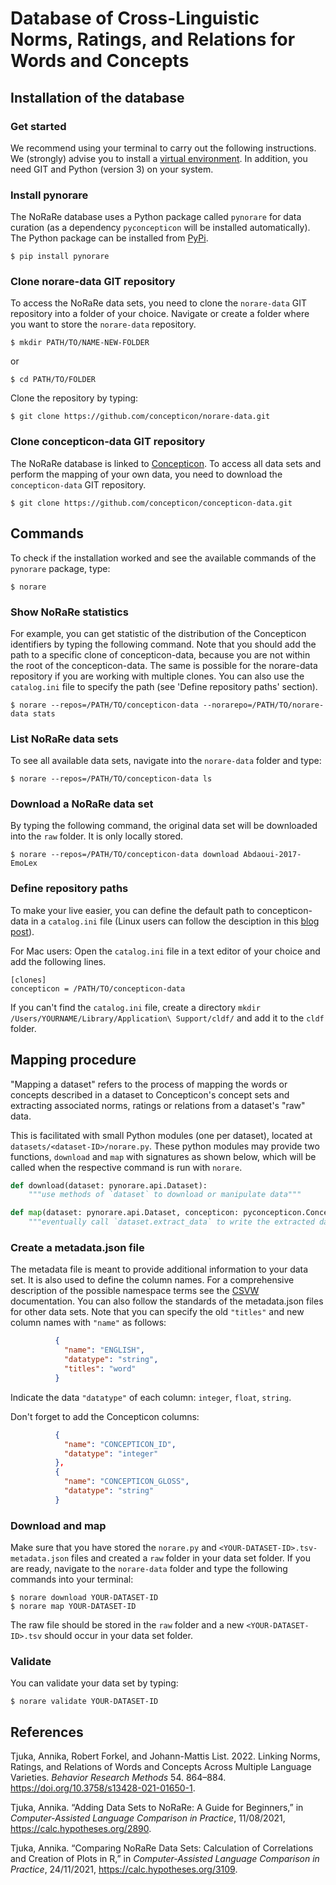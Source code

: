 # Database of Cross-Linguistic Norms, Ratings, and Relations for Words and Concepts

## Installation of the database

### Get started

We recommend using your terminal to carry out the following instructions. We (strongly) advise you to install a [virtual environment](https://docs.python.org/3/tutorial/venv.html). In addition, you need GIT and Python (version 3) on your system.

### Install pynorare

The NoRaRe database uses a Python package called `pynorare` for data curation (as a dependency `pyconcepticon` will be installed automatically). 
The Python package can be installed from [PyPi](https://pypi.org/project/pynorare/).

```
$ pip install pynorare
```

### Clone norare-data GIT repository

To access the NoRaRe data sets, you need to clone the `norare-data` GIT repository into a folder of your choice. Navigate or create a folder where you want to store the `norare-data` repository.

```
$ mkdir PATH/TO/NAME-NEW-FOLDER
```
or
```
$ cd PATH/TO/FOLDER
```
Clone the repository by typing:

```
$ git clone https://github.com/concepticon/norare-data.git
```

### Clone concepticon-data GIT repository

The NoRaRe database is linked to [Concepticon](https://concepticon.clld.org/). To access all data sets and perform the mapping of your own data, you need to download the `concepticon-data` GIT repository.

```
$ git clone https://github.com/concepticon/concepticon-data.git
```

## Commands

To check if the installation worked and see the available commands of the `pynorare` package, type:

```
$ norare
```

### Show NoRaRe statistics

For example, you can get statistic of the distribution of the Concepticon identifiers by typing the following command. Note that you should add the path to a specific clone of concepticon-data, because you are not within the root of the concepticon-data. The same is possible for the norare-data repository if you are working with multiple clones. You can also use the `catalog.ini` file to specify the path (see 'Define repository paths' section).

```
$ norare --repos=/PATH/TO/concepticon-data --norarepo=/PATH/TO/norare-data stats
```

### List NoRaRe data sets

To see all available data sets, navigate into the `norare-data` folder and type:

```
$ norare --repos=/PATH/TO/concepticon-data ls
```

### Download a NoRaRe data set

By typing the following command, the original data set will be downloaded into the `raw` folder. It is only locally stored.

```
$ norare --repos=/PATH/TO/concepticon-data download Abdaoui-2017-EmoLex
```

### Define repository paths

To make your live easier, you can define the default path to concepticon-data in a `catalog.ini` file (Linux users can follow the desciption in this [blog post](https://calc.hypotheses.org/2225)).

For Mac users: Open the `catalog.ini` file in a text editor of your choice and add the following lines.  

```
[clones]
concepticon = /PATH/TO/concepticon-data 
```

If you can't find the `catalog.ini` file, create a directory `mkdir /Users/YOURNAME/Library/Application\ Support/cldf/` and add it to the `cldf` folder.


## Mapping procedure

"Mapping a dataset" refers to the process of mapping the words or concepts described in a dataset to Concepticon's
concept sets and extracting associated norms, ratings or relations from a dataset's "raw" data.

This is facilitated with small Python modules (one per dataset), located at `datasets/<dataset-ID>/norare.py`. These
python modules may provide two functions, `download` and `map` with signatures as shown below, which will be called
when the respective command is run with `norare`.

```python
def download(dataset: pynorare.api.Dataset):
    """use methods of `dataset` to download or manipulate data"""

def map(dataset: pynorare.api.Dataset, concepticon: pyconcepticon.Concepticon, mappings: dict):
    """eventually call `dataset.extract_data` to write the extracted data to files."""
```


### Create a metadata.json file

The metadata file is meant to provide additional information to your data set. It is also used to define the column names. 
For a comprehensive description of the possible namespace terms see the [CSVW](https://www.w3.org/ns/csvw) documentation. 
You can also follow the standards of the metadata.json files for other data sets. Note that you can specify the old 
`"titles"` and new column names with `"name"` as follows:

```json
          {
            "name": "ENGLISH",
            "datatype": "string",
            "titles": "word"
          }
```

Indicate the data `"datatype"` of each column:  `integer`, `float`, `string`.

Don't forget to add the Concepticon columns:

```json
          {
            "name": "CONCEPTICON_ID",
            "datatype": "integer"
          }, 
          {
            "name": "CONCEPTICON_GLOSS",
            "datatype": "string"
          } 
```

### Download and map

Make sure that you have stored the `norare.py` and `<YOUR-DATASET-ID>.tsv-metadata.json` files and created a `raw` folder in your data set folder. If you are ready, navigate to the 
`norare-data` folder and type the following commands into your terminal:

```
$ norare download YOUR-DATASET-ID
$ norare map YOUR-DATASET-ID
```

The raw file should be stored in the `raw` folder and a new `<YOUR-DATASET-ID>.tsv` should occur in your data set folder.


### Validate

You can validate your data set by typing:

```
$ norare validate YOUR-DATASET-ID
```

## References

Tjuka, Annika, Robert Forkel, and Johann-Mattis List. 2022. Linking Norms, Ratings, and Relations of Words and Concepts Across Multiple Language Varieties. _Behavior Research Methods_ 54. 864–884. https://doi.org/10.3758/s13428-021-01650-1.

Tjuka, Annika. “Adding Data Sets to NoRaRe: A Guide for Beginners,” in _Computer-Assisted Language Comparison in Practice_, 11/08/2021, https://calc.hypotheses.org/2890.

Tjuka, Annika. “Comparing NoRaRe Data Sets: Calculation of Correlations and Creation of Plots in R,” in _Computer-Assisted Language Comparison in Practice_, 24/11/2021, https://calc.hypotheses.org/3109.
